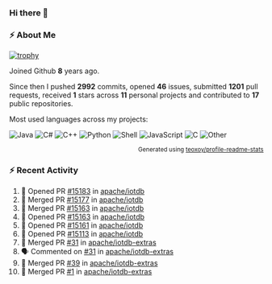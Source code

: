 ### Hi there 👋

### :zap: About Me

[![trophy](https://github-profile-trophy.vercel.app/?username=HTHou&theme=onedark)](https://github.com/ryo-ma/github-profile-trophy)
   
Joined Github **8** years ago.

Since then I pushed **2992** commits, opened **46** issues, submitted **1201** pull requests, received **1** stars across **11** personal projects and contributed to **17** public repositories.

Most used languages across my projects:

![Java](https://img.shields.io/static/v1?style=flat-square&label=%E2%A0%80&color=555&labelColor=%23b07219&message=Java%EF%B8%B189.3%25)
![C#](https://img.shields.io/static/v1?style=flat-square&label=%E2%A0%80&color=555&labelColor=%23178600&message=C%23%EF%B8%B13.9%25)
![C++](https://img.shields.io/static/v1?style=flat-square&label=%E2%A0%80&color=555&labelColor=%23f34b7d&message=C%2B%2B%EF%B8%B12.7%25)
![Python](https://img.shields.io/static/v1?style=flat-square&label=%E2%A0%80&color=555&labelColor=%233572A5&message=Python%EF%B8%B10.7%25)
![Shell](https://img.shields.io/static/v1?style=flat-square&label=%E2%A0%80&color=555&labelColor=%2389e051&message=Shell%EF%B8%B10.7%25)
![JavaScript](https://img.shields.io/static/v1?style=flat-square&label=%E2%A0%80&color=555&labelColor=%23f1e05a&message=JavaScript%EF%B8%B10.5%25)
![C](https://img.shields.io/static/v1?style=flat-square&label=%E2%A0%80&color=555&labelColor=%23555555&message=C%EF%B8%B10.4%25)
![Other](https://img.shields.io/static/v1?style=flat-square&label=%E2%A0%80&color=555&labelColor=%23ededed&message=Other%EF%B8%B11.4%25)

<p align="right"><sub>Generated using <a href="https://github.com/marketplace/actions/profile-readme-stats">teoxoy/profile-readme-stats</a></sub></p>


<!--![](https://github.com/HTHou/HTHou/blob/output/github-contribution-grid-snake.svg)-->

<!--![Haonan Hou's github stats](https://github-readme-stats.vercel.app/api?username=HTHou&count_private=true&show_icons=true&theme=onedark)-->

<!--![Haonan Hou's wakatime stats](https://github-readme-stats.vercel.app/api/wakatime?username=HTHou&layout=compact&theme=onedark)-->

<!--![Top Langs](https://github-readme-stats.vercel.app/api/top-langs/?username=HTHou&theme=onedark&layout=compact)-->

### :zap: Recent Activity
<!--START_SECTION:activity-->
1. 💪 Opened PR [#15183](https://github.com/apache/iotdb/pull/15183) in [apache/iotdb](https://github.com/apache/iotdb)
2. 🎉 Merged PR [#15177](https://github.com/apache/iotdb/pull/15177) in [apache/iotdb](https://github.com/apache/iotdb)
3. 🎉 Merged PR [#15163](https://github.com/apache/iotdb/pull/15163) in [apache/iotdb](https://github.com/apache/iotdb)
4. 💪 Opened PR [#15163](https://github.com/apache/iotdb/pull/15163) in [apache/iotdb](https://github.com/apache/iotdb)
5. 💪 Opened PR [#15161](https://github.com/apache/iotdb/pull/15161) in [apache/iotdb](https://github.com/apache/iotdb)
6. 💪 Opened PR [#15113](https://github.com/apache/iotdb/pull/15113) in [apache/iotdb](https://github.com/apache/iotdb)
7. 🎉 Merged PR [#31](https://github.com/apache/iotdb-extras/pull/31) in [apache/iotdb-extras](https://github.com/apache/iotdb-extras)
8. 🗣 Commented on [#31](https://github.com/apache/iotdb-extras/pull/31#issuecomment-2728907874) in [apache/iotdb-extras](https://github.com/apache/iotdb-extras)
9. 🎉 Merged PR [#39](https://github.com/apache/iotdb-extras/pull/39) in [apache/iotdb-extras](https://github.com/apache/iotdb-extras)
10. 🎉 Merged PR [#1](https://github.com/apache/iotdb-extras/pull/1) in [apache/iotdb-extras](https://github.com/apache/iotdb-extras)
<!--END_SECTION:activity-->

<!--
**HTHou/HTHou** is a ✨ _special_ ✨ repository because its `README.md` (this file) appears on your GitHub profile.

Here are some ideas to get you started:

- 🔭 I’m currently working on ...
- 🌱 I’m currently learning ...
- 👯 I’m looking to collaborate on ...
- 🤔 I’m looking for help with ...
- 💬 Ask me about ...
- 📫 How to reach me: ...
- 😄 Pronouns: ...
- ⚡ Fun fact: ...
-->
